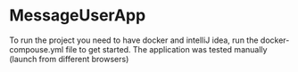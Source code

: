 # MessageUserApp
To run the project you need to have docker and intelliJ idea, 
run the docker-compouse.yml file to get started. 
The application was tested manually (launch from different browsers)
